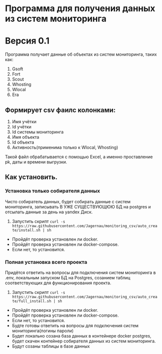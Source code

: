 # Программа для получения данных из систем мониторинга
# Версия 0.1

Программа получает данные об объектах из систем мониторинга, таких как:
1. Gsoft
2. Fort
3. Scout
4. Whosting
5. Wlocal
6. Era
## Формирует csv фаилс колонками:
1. Имя учётки
2. Id учётки
3. Id системы мониторинга
4. Имя объекта
5. Id объекта
6. Активность(применима только к Wlocal, Whosting)

Такой файл обрабатывается с помощью Excel, а именно проставление pk, даты и времени выгрузки.

## Как установить.

### Установка только собирателя данных
Чисто собиратель данных, будет собирать данные с систем мониторинга, записывать В УЖЕ СУЩЕСТВУЮЩЮЮ БД на postgres и отcылать данные за день на yandex Диск.
1. Запустить скрипт `curl -s https://raw.githubusercontent.com/Jagernau/monitoring_csv/auto_create/install.sh | sh`
* Пройдёт проверка установлен ли docker.
* Пройдёт проверка установлен ли docker-compose.
* Если нет, то установится.


### Полная установка всего проекта 
Придётся ответить на  вопросы для подключения систем мониторинга в .env, локальным запуском БД на Postgres, созанием таблиц соответствующих для функционирования проекта.
1. Запустить скрипт `curl -s https://raw.githubusercontent.com/Jagernau/monitoring_csv/auto_create/full_install.sh | sh`
* Пройдёт проверка установлен ли docker.
* Пройдёт проверка установлен ли docker-compose.
* Если нет, то установится.
* Будте готовы ответить на вопросы для подключения систем мониторинга(логины пароли)
* Будет локально созана база данных в контейнере docker postgres, будет скачен контейнер собирателя данных из систем мониторинга.
* Будут созаны таблицы в базе данных

